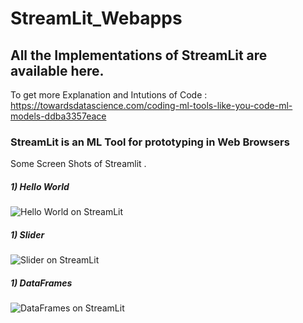 # StreamLit_Webapps
## All the Implementations of StreamLit are available here.


To get more Explanation and Intutions of Code  :  https://towardsdatascience.com/coding-ml-tools-like-you-code-ml-models-ddba3357eace

### StreamLit is an ML Tool for prototyping in Web Browsers

Some Screen Shots of Streamlit .

##### 1) Hello World 
![Hello World on StreamLit](https://miro.medium.com/max/1272/1*VNqEOqFJQl5fB7Z0ed5lMw.png)


##### 1) Slider
![Slider on StreamLit](https://miro.medium.com/max/1192/1*h8BwonRrhnh3KtjO5cDEcA.png)

##### 1) DataFrames
![DataFrames on StreamLit](https://miro.medium.com/max/1476/1*vLvk0xZUVEx1GcrzYhWxXQ.png)

